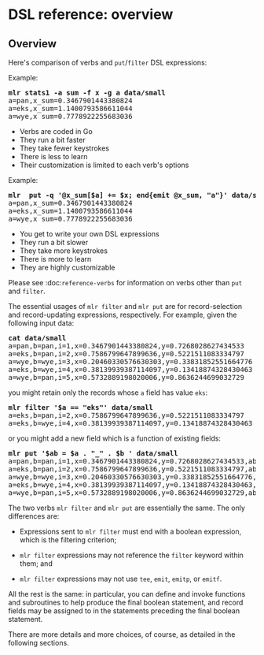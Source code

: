 <!---  PLEASE DO NOT EDIT DIRECTLY. EDIT THE .md.in FILE PLEASE. --->
# DSL reference: overview

## Overview

Here's comparison of verbs and ``put``/``filter`` DSL expressions:

Example:

<pre>
<b>mlr stats1 -a sum -f x -g a data/small</b>
a=pan,x_sum=0.3467901443380824
a=eks,x_sum=1.1400793586611044
a=wye,x_sum=0.7778922255683036
</pre>

* Verbs are coded in Go
* They run a bit faster
* They take fewer keystrokes
* There is less to learn
* Their customization is limited to each verb's options

Example:

<pre>
<b>mlr  put -q '@x_sum[$a] += $x; end{emit @x_sum, "a"}' data/small</b>
a=pan,x_sum=0.3467901443380824
a=eks,x_sum=1.1400793586611044
a=wye,x_sum=0.7778922255683036
</pre>

* You get to write your own DSL expressions
* They run a bit slower
* They take more keystrokes
* There is more to learn
* They are highly customizable

Please see :doc:`reference-verbs` for information on verbs other than ``put`` and ``filter``.

The essential usages of ``mlr filter`` and ``mlr put`` are for record-selection and record-updating expressions, respectively. For example, given the following input data:

<pre>
<b>cat data/small</b>
a=pan,b=pan,i=1,x=0.3467901443380824,y=0.7268028627434533
a=eks,b=pan,i=2,x=0.7586799647899636,y=0.5221511083334797
a=wye,b=wye,i=3,x=0.20460330576630303,y=0.33831852551664776
a=eks,b=wye,i=4,x=0.38139939387114097,y=0.13418874328430463
a=wye,b=pan,i=5,x=0.5732889198020006,y=0.8636244699032729
</pre>

you might retain only the records whose ``a`` field has value ``eks``:

<pre>
<b>mlr filter '$a == "eks"' data/small</b>
a=eks,b=pan,i=2,x=0.7586799647899636,y=0.5221511083334797
a=eks,b=wye,i=4,x=0.38139939387114097,y=0.13418874328430463
</pre>

or you might add a new field which is a function of existing fields:

<pre>
<b>mlr put '$ab = $a . "_" . $b ' data/small</b>
a=pan,b=pan,i=1,x=0.3467901443380824,y=0.7268028627434533,ab=pan_pan
a=eks,b=pan,i=2,x=0.7586799647899636,y=0.5221511083334797,ab=eks_pan
a=wye,b=wye,i=3,x=0.20460330576630303,y=0.33831852551664776,ab=wye_wye
a=eks,b=wye,i=4,x=0.38139939387114097,y=0.13418874328430463,ab=eks_wye
a=wye,b=pan,i=5,x=0.5732889198020006,y=0.8636244699032729,ab=wye_pan
</pre>

The two verbs ``mlr filter`` and ``mlr put`` are essentially the same. The only differences are:

* Expressions sent to ``mlr filter`` must end with a boolean expression, which is the filtering criterion;

* ``mlr filter`` expressions may not reference the ``filter`` keyword within them; and

* ``mlr filter`` expressions may not use ``tee``, ``emit``, ``emitp``, or ``emitf``.

All the rest is the same: in particular, you can define and invoke functions and subroutines to help produce the final boolean statement, and record fields may be assigned to in the statements preceding the final boolean statement.

There are more details and more choices, of course, as detailed in the following sections.

